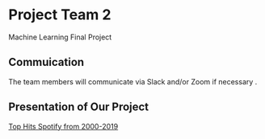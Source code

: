 # Project Team 2

Machine Learning Final Project 

## Commuication 

The team members will communicate via Slack and/or Zoom if necessary .


## Presentation of Our Project 

[Top Hits Spotify from 2000-2019]()
